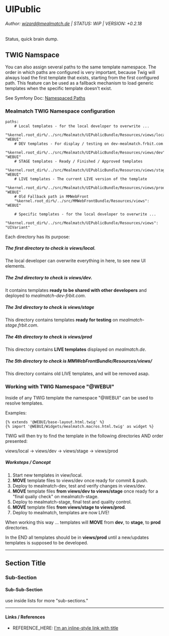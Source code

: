 # UIPublic
###### Author: wizard@mealmatch.de | STATUS: WiP | VERSION: +0.2.18

Status, quick brain dump.
 
## TWIG Namspace
You can also assign several paths to the same template namespace. The order in which paths are configured is very 
important, because Twig will always load the first template that exists, starting from the first configured path.
This feature can be used as a fallback mechanism to load generic templates when the specific template doesn't exist.

See Symfony Doc: [Namespaced Paths](https://symfony.com/doc/3.4/templating/namespaced_paths.html)


### Mealmatch TWIG Namespace configuration

    paths:
        # Local templates - for the local developer to overwrite ...
        "%kernel.root_dir%/../src/Mealmatch/UIPublicBundle/Resources/views/local": "WEBUI"
        # DEV templates - For display / testing on dev-mealmatch.frbit.com
        "%kernel.root_dir%/../src/Mealmatch/UIPublicBundle/Resources/views/dev": "WEBUI"
        # STAGE templates - Ready / Finished / Approved templates
        "%kernel.root_dir%/../src/Mealmatch/UIPublicBundle/Resources/views/stage": "WEBUI"
        # LIVE templates - The current LIVE version of the template  
        "%kernel.root_dir%/../src/Mealmatch/UIPublicBundle/Resources/views/prod": "WEBUI"
        # Old Fallback path in MMWebFront
        "%kernel.root_dir%/../src/MMWebFrontBundle/Resources/views": "WEBUI"        
        
        # Specific templates - for the local developer to overwrite ...
        "%kernel.root_dir%/../src/Mealmatch/UIPublicBundle/Resources/views": "UIVariant"

Each directory has its purpose:

##### The first directory to check is views/local.
The local developer can overwrite everything in here, to see new UI elements.

##### The 2nd directory to check is views/dev.
It contains templates __ready to be shared with other developers__ and deployed to 
_mealmatch-dev-frbit.com_.

##### The 3rd directory to check is views/stage
This directory contains templates __ready for testing__ on 
_mealmatch-stage.frbit.com_.

##### The 4th directory to check is views/prod
This directory contains __LIVE templates__ displayed on 
_mealmatch.de_.

##### The 5th directory to check is MMWebFrontBundle/Resources/views/
This directory contains old LIVE templates, and will be removed asap.

### Working with TWIG Namespace "@WEBUI"

Inside of any TWIG template the namespace "@WEBUI" can be used to resolve templates. 

Examples:

    {% extends '@WEBUI/base-layout.html.twig' %}
    {% import '@WEBUI/Widgets/mealmatch.macros.html.twig' as widget %}


TWIG will then try to find the template in the following directories AND order presented:

views/local -> views/dev -> views/stage -> views/prod

##### Worksteps / Concept

1. Start new templates in view/local.
2. __MOVE__ template files to views/dev once ready for commit & push.
3. Deploy to mealmatch-dev, test and verify changes in views/dev.
4. __MOVE__ template files __from views/dev to views/stage__ once ready for a "final qualiy check" on mealmatch-stage.
5. Deploy to mealmatch-stage, final test and quality control.
6. __MOVE__ template files __from views/stage to views/prod__.
7. Deploy to mealmatch, templates are now LIVE!

When working this way ... templates will __MOVE__ from __dev__, to __stage__, to __prod__ directories.

In the END all templates should be in __views/prod__ until a new/updates templates is supposed to be developed. 

----

## Section Title
### Sub-Section
#### Sub-Sub-Section

use inside lists for more "sub-sections."

----
#### Links / References

* REFERENCE_HERE: [I'm an inline-style link with title](https://www.google.com "Google's Homepage")
